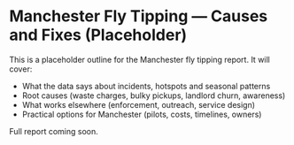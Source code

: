 # Manchester Fly Tipping — Causes and Fixes (Placeholder)

This is a placeholder outline for the Manchester fly tipping report. It will cover:

- What the data says about incidents, hotspots and seasonal patterns
- Root causes (waste charges, bulky pickups, landlord churn, awareness)
- What works elsewhere (enforcement, outreach, service design)
- Practical options for Manchester (pilots, costs, timelines, owners)

Full report coming soon.
